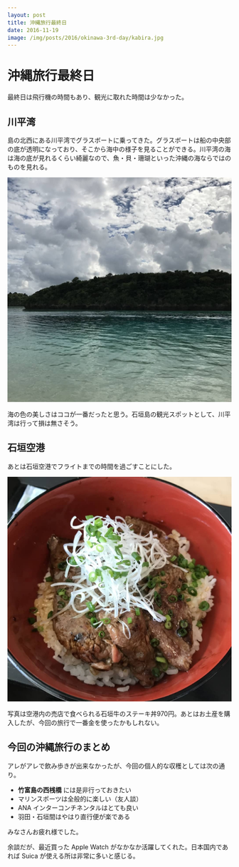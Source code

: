 ```yaml
---
layout: post
title: 沖縄旅行最終日
date: 2016-11-19
image: /img/posts/2016/okinawa-3rd-day/kabira.jpg
---
```


# 沖縄旅行最終日

最終日は飛行機の時間もあり、観光に取れた時間は少なかった。

## 川平湾

島の北西にある川平湾でグラスボートに乗ってきた。グラスボートは船の中央部の底が透明になっており、そこから海中の様子を見ることができる。川平湾の海は海の底が見れるくらい綺麗なので、魚・貝・珊瑚といった沖縄の海ならではのものを見れる。

![川平湾](/img/posts/2016/okinawa-3rd-day/kabira.jpg)

海の色の美しさはココが一番だったと思う。石垣島の観光スポットとして、川平湾は行って損は無さそう。

## 石垣空港

あとは石垣空港でフライトまでの時間を過ごすことにした。

![石垣牛のステーキ丼](/img/posts/2016/okinawa-3rd-day/steak.jpg)

写真は空港内の売店で食べられる石垣牛のステーキ丼970円。あとはお土産を購入したが、今回の旅行で一番金を使ったかもしれない。

## 今回の沖縄旅行のまとめ

アレがアレで飲み歩きが出来なかったが、今回の個人的な収穫としては次の通り。

- **竹富島の西桟橋** には是非行っておきたい
- マリンスポーツは全般的に楽しい（友人談）
- ANA インターコンチネンタルはとても良い
- 羽田・石垣間はやはり直行便が楽である

みなさんお疲れ様でした。

余談だが、最近買った Apple Watch がなかなか活躍してくれた。日本国内であれば Suica が使える所は非常に多いと感じる。
